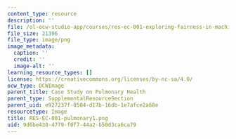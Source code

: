 ```yaml
---
content_type: resource
description: ''
file: /ol-ocw-studio-app/courses/res-ec-001-exploring-fairness-in-machine-learning-for-international-development-spring-2020/9d6be4384779f0f744a2b50d3ca6ca79_RES-EC-001-pulmonary1.png
file_size: 21396
file_type: image/png
image_metadata:
  caption: ''
  credit: ''
  image-alt: ''
learning_resource_types: []
license: https://creativecommons.org/licenses/by-nc-sa/4.0/
ocw_type: OCWImage
parent_title: Case Study on Pulmonary Health
parent_type: SupplementalResourceSection
parent_uid: e927237f-0504-d17b-16db-1e7afce2a68e
resourcetype: Image
title: RES-EC-001-pulmonary1.png
uid: 9d6be438-4779-f0f7-44a2-b50d3ca6ca79
---
```

